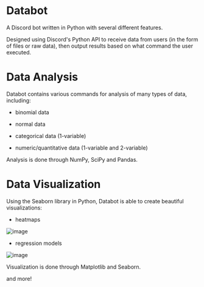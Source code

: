# Databot
A Discord bot written in Python with several different features. 

Designed using Discord's Python API to receive data from users (in the form of files or raw data), 
then output results based on what command the user executed.

# Data Analysis
Databot contains various commands for analysis of many types of data, including:

- binomial data

- normal data

- categorical data (1-variable)

- numeric/quantitative data (1-variable and 2-variable)

Analysis is done through NumPy, SciPy and Pandas.

# Data Visualization
Using the Seaborn library in Python, Databot is able to create beautiful visualizations: 

- heatmaps

![image](https://user-images.githubusercontent.com/55766890/193429488-537309b6-e504-4345-aee0-4a4d594b70b8.png)

- regression models

![image](https://user-images.githubusercontent.com/55766890/193429164-a513afea-d2b9-4a7a-8132-e2e82145d39e.png)

Visualization is done through Matplotlib and Seaborn.

and more!

